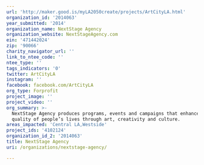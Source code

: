 ```yaml
---
url: 'http://maker.good.is/myLA2050create/projects/ArtCityLA.html'
organization_id: '2014063'
year_submitted: '2014'
organization_name: NextStage Agency
organization_website: NextStageAgency.com
ein: '471442024'
zip: '90066'
charity_navigator_url: ''
link_to_ntee_code: ''
ntee_type: ''
tags_indicators: '0'
twitter: ArtCityLA
instagram: ''
facebook: facebook.com/ArtCityLA
org_type: Forprofit
project_image: ''
project_video: ''
org_summary: >-
  NextStage Agency produces programs, events and campaigns that enhance the
  quality of people’s lives through art, creativity and culture.
areas_impacted: 'Central LA,Westside'
project_ids: '4102124'
organization_id_2: '2014063'
title: NextStage Agency
uri: /organizations/nextstage-agency/

---
```

